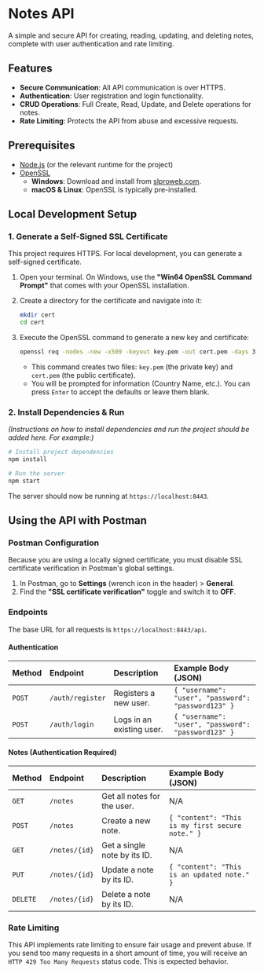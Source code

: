# Notes API

A simple and secure API for creating, reading, updating, and deleting notes, complete with user authentication and rate limiting.

## Features

*   **Secure Communication**: All API communication is over HTTPS.
*   **Authentication**: User registration and login functionality.
*   **CRUD Operations**: Full Create, Read, Update, and Delete operations for notes.
*   **Rate Limiting**: Protects the API from abuse and excessive requests.

## Prerequisites

*   [Node.js](https://nodejs.org/) (or the relevant runtime for the project)
*   [OpenSSL](https://www.openssl.org/)
    *   **Windows**: Download and install from [slproweb.com](https://slproweb.com/products/Win32OpenSSL.html).
    *   **macOS & Linux**: OpenSSL is typically pre-installed.

## Local Development Setup

### 1. Generate a Self-Signed SSL Certificate

This project requires HTTPS. For local development, you can generate a self-signed certificate.

1.  Open your terminal. On Windows, use the **"Win64 OpenSSL Command Prompt"** that comes with your OpenSSL installation.

2.  Create a directory for the certificate and navigate into it:
    ```bash
    mkdir cert
    cd cert
    ```

3.  Execute the OpenSSL command to generate a new key and certificate:
    ```bash
    openssl req -nodes -new -x509 -keyout key.pem -out cert.pem -days 365
    ```
    *   This command creates two files: `key.pem` (the private key) and `cert.pem` (the public certificate).
    *   You will be prompted for information (Country Name, etc.). You can press `Enter` to accept the defaults or leave them blank.

### 2. Install Dependencies & Run

_(Instructions on how to install dependencies and run the project should be added here. For example:)_

```bash
# Install project dependencies
npm install

# Run the server
npm start
```

The server should now be running at `https://localhost:8443`.

## Using the API with Postman

### Postman Configuration

Because you are using a locally signed certificate, you must disable SSL certificate verification in Postman's global settings.

1.  In Postman, go to **Settings** (wrench icon in the header) > **General**.
2.  Find the **"SSL certificate verification"** toggle and switch it to **OFF**.

### Endpoints

The base URL for all requests is `https://localhost:8443/api`.

#### Authentication

| Method | Endpoint         | Description          | Example Body (JSON)                       |
| :----- | :--------------- | :------------------- | :---------------------------------------- |
| `POST` | `/auth/register` | Registers a new user. | `{ "username": "user", "password": "password123" }` |
| `POST` | `/auth/login`    | Logs in an existing user. | `{ "username": "user", "password": "password123" }` |

#### Notes (Authentication Required)

| Method   | Endpoint      | Description                       | Example Body (JSON)                               |
| :------- | :------------ | :-------------------------------- | :------------------------------------------------ |
| `GET`    | `/notes`      | Get all notes for the user.       | N/A                                               |
| `POST`   | `/notes`      | Create a new note.                | `{ "content": "This is my first secure note." }`  |
| `GET`    | `/notes/{id}` | Get a single note by its ID.      | N/A                                               |
| `PUT`    | `/notes/{id}` | Update a note by its ID.          | `{ "content": "This is an updated note." }`       |
| `DELETE` | `/notes/{id}` | Delete a note by its ID.          | N/A                                               |

### Rate Limiting

This API implements rate limiting to ensure fair usage and prevent abuse. If you send too many requests in a short amount of time, you will receive an `HTTP 429 Too Many Requests` status code. This is expected behavior.
